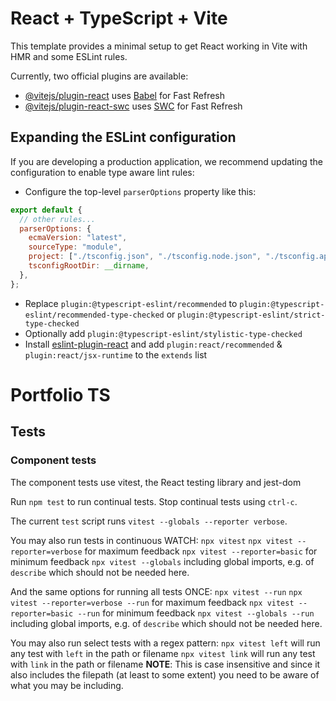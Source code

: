 # React + TypeScript + Vite

This template provides a minimal setup to get React working in Vite with HMR and some ESLint rules.

Currently, two official plugins are available:

- [@vitejs/plugin-react](https://github.com/vitejs/vite-plugin-react/blob/main/packages/plugin-react/README.md) uses [Babel](https://babeljs.io/) for Fast Refresh
- [@vitejs/plugin-react-swc](https://github.com/vitejs/vite-plugin-react-swc) uses [SWC](https://swc.rs/) for Fast Refresh

## Expanding the ESLint configuration

If you are developing a production application, we recommend updating the configuration to enable type aware lint rules:

- Configure the top-level `parserOptions` property like this:

```js
export default {
  // other rules...
  parserOptions: {
    ecmaVersion: "latest",
    sourceType: "module",
    project: ["./tsconfig.json", "./tsconfig.node.json", "./tsconfig.app.json"],
    tsconfigRootDir: __dirname,
  },
};
```

- Replace `plugin:@typescript-eslint/recommended` to `plugin:@typescript-eslint/recommended-type-checked` or `plugin:@typescript-eslint/strict-type-checked`
- Optionally add `plugin:@typescript-eslint/stylistic-type-checked`
- Install [eslint-plugin-react](https://github.com/jsx-eslint/eslint-plugin-react) and add `plugin:react/recommended` & `plugin:react/jsx-runtime` to the `extends` list

# Portfolio TS

## Tests

### Component tests

The component tests use vitest, the React testing library and jest-dom

Run `npm test` to run continual tests.
Stop continual tests using `ctrl-c`.

The current `test` script runs `vitest --globals --reporter verbose`.

You may also run tests in continuous WATCH:
`npx vitest`
`npx vitest --reporter=verbose` for maximum feedback
`npx vitest --reporter=basic` for minimum feedback
`npx vitest --globals` including global imports, e.g. of `describe` which should not be needed here.

And the same options for running all tests ONCE:
`npx vitest --run`
`npx vitest --reporter=verbose --run` for maximum feedback
`npx vitest --reporter=basic --run` for minimum feedback
`npx vitest --globals --run` including global imports, e.g. of `describe` which should not be needed here.

You may also run select tests with a regex pattern:
`npx vitest left` will run any test with `left` in the path or filename
`npx vitest link` will run any test with `link` in the path or filename
**NOTE**: This is case insensitive and since it also includes the filepath (at least to some extent) you need to be aware of what you may be including.
